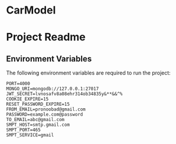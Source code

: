 # CarModel
# Project Readme

## Environment Variables

The following environment variables are required to run the project:

```code
PORT=4000
MONGO_URI=mongodb://127.0.0.1:27017
JWT_SECRET=lvnosafv8a08ehr314ob34835y&**&&^%
COOKIE_EXPIRE=15
RESET_PASSWORD_EXPIRE=15
FROM_EMAIL=pronoobad@gmail.com
PASSWORD=example.com@password
TO_EMAIL=abc@gmail.com
SMPT_HOST=smtp.gmail.com
SMPT_PORT=465
SMPT_SERVICE=gmail
